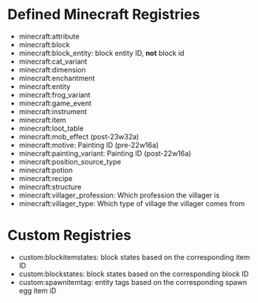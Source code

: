 # Defined Minecraft Registries
* minecraft:attribute
* minecraft:block
* minecraft:block_entity: block entity ID, **not** block id
* minecraft:cat_variant
* minecraft:dimension
* minecraft:enchantment
* minecraft:entity
* minecraft:frog_variant
* minecraft:game_event
* minecraft:instrument
* minecraft:item
* minecraft:loot_table
* minecraft:mob_effect (post-23w32a)
* minecraft:motive: Painting ID (pre-22w16a)
* minecraft:painting_variant: Painting ID (post-22w16a)
* minecraft:position_source_type
* minecraft:potion
* minecraft:recipe
* minecraft:structure
* minecraft:villager_profession: Which profession the villager is
* minecraft:villager_type: Which type of village the villager comes from
# Custom Registries
* custom:blockitemstates: block states based on the corresponding item ID
* custom:blockstates: block states based on the corresponding block ID
* custom:spawnitemtag: entity tags based on the corresponding spawn egg item iD
